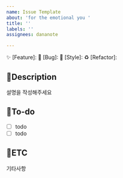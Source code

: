 ```yaml
---
name: Issue Template
about: 'for the emotional you '
title: ''
labels: ''
assignees: dananote

---
```


✨ [Feature]:
🚨 [Bug]:
💅 [Style]:
♻️ [Refactor]:

## 🤔Description
설명을 작성해주세요

## 📍To-do
- [ ] todo
- [ ] todo

## 📃ETC
기타사항
